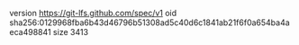 version https://git-lfs.github.com/spec/v1
oid sha256:0129968fba6b43d46796b51308ad5c40d6c1841ab21f6f0a654ba4aeca498841
size 3413
